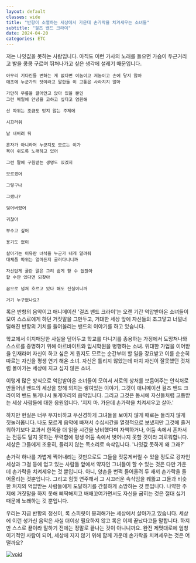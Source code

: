```yaml
---
layout: default
classes: wide
title: "반항이 소멸하는 세상에서 가운데 손가락을 치켜세우는 소녀들"
subtitle: "걸즈 밴드 크라이"
date: 2024-04-20
categories: ETC
---
```


저는 나잇값을 못하는 사람입니다. 아직도 이런 가사의 노래를 들으면 가슴이 두근거리고 발을 쿵쿵 구르며 뛰쳐나가고 싶은 생각에 설레기 때문입니다.

```plaintext
아무리 기다린들 변하는 게 없다면 이놈이고 저놈이고 손에 닿지 않아
애초에 누군가의 탓이라고 말한들 이 고통은 사라지지 않아

가만히 무릎을 끌어안고 앉아 있을 뿐인
그런 매일에 안녕을 고하고 싶다고 염원해

신 따위는 조금도 믿지 않는 주제에

시끄러워

날 내버려 둬

혼자가 아니라며 누군지도 모르는 이가
목이 쉬도록 노래하고 있어

그런 말에 구원받는 생명도 있겠지

모르겠어

그렇구나

그랬나?

잊어버렸어

귀찮아

부수고 싶어

용기도 없이

살아가는 이유란 녀석을 누군가 내게 알려줘
대체품 따위는 얼마든지 굴러다니니까

자신답게 굴란 말은 그리 쉽게 할 수 없잖아
할 수만 있다면 되찾아

꿈으로 넘쳐 흐르고 있다 해도 진실이니까

거기 누구없나요?
```

록은 반항의 음악이고 애니메이션 '걸즈 밴드 크라이'는 오랜 기간 억압받아온 소녀들이 모여 스스로에게 하던 거짓말을 그만두고, 거대한 세상 앞에 자신들의 조그맣고 너덜너덜해진 반항의 기치를 들어올리는 밴드의 이야기를 하고 있습니다.

학교에서 이지매당한 사실을 덮어두고 학교를 다니기를 종용하는 가정에서 도망쳐나와 스스로를 증명하기 위해 아르바이트와 입시학원을 병행하는 소녀. 위대한 가업을 이어받을 인재라며 자신이 하고 싶은 게 뭔지도 모르는 순간부터 할 일을 강요받고 이를 순순히 따르는 자신을 평생 연기 해온 소녀. 자신은 틀리지 않았는데 마치 자신이 잘못했던 것처럼 몰아가는 세상에 지고 싶지 않은 소녀.

이렇게 많은 방식으로 억압받아온 소녀들이 모여서 서로의 상처를 보듬어주는 안식처로 만들어낸 밴드의 세상을 향해 외치는 쌓여있는 이야기, 그것이 애니메이션 걸즈 밴드 크라이의 밴드 토게나시 토게아리의 음악입니다. 그리고 그것은 동시에 자신들처럼 고통받는 세상 사람들에 대한 응원입니다. '지지 마. 가운데 손가락을 치켜세우고 살아.'

하지만 현실은 너무 무자비하고 무신경하게 그녀들을 보이지 않게 때로는 들리지 않게 짓눌러옵니다. 나도 모르게 음악에 빠져서 수십시간을 열정적으로 보냈지만 그것에 즐거워하기보다 교과서 한쪽을 더 읽을 시간을 낭비했다며 자책하거나, 어둠 속에서 혼자서는 전등도 달지 못하는 무력함에 평생 어둠 속에서 벗어나지 못할 것이라 괴로워합니다. 세상은 그들에게 조용히, 들리지 않는 목소리로 속삭입니다. '나잇값 못하게 왜 그래?'

손가락 하나를 가볍게 찍어내리는 것만으로도 그들을 짓뭉게버릴 수 있을 정도로 강자인 세상과 그걸 등에 업고 있는 사람들 앞에서 약자인 그녀들이 할 수 있는 것은 다만 가운데 손가락을 치켜세우는 것 뿐입니다. 아니, 양손을 번쩍 들어올려 두 새끼 손가락을 들어올리는 것뿐입니다. 그리고 힘껏 연주해서 그 시끄러운 속삭임을 꿰뚫고 그들과 비슷한 처지의 억압받는 사람들에게 도달하기를 간절하게 소망하는 것 뿐입니다. 나약한 주제에 거짓말을 하지 못해 삐딱해지고 배배꼬여가면서도 자신을 굽히는 것은 절대 싫기 때문에 노래하는 것 뿐입니다.

우리는 지금 반항의 정신이, 록 스피릿이 붕괴해가는 세상에서 살아가고 있습니다. 세상에 이런 성가신 음악은 사실 더이상 필요하지 않고 록은 이제 끝났다고들 말합니다. 하지만 스스로 끝이라 말하기 전에는 정말로 끝나는 것이 아니니까요. 완전 제멋대로에 엄청 이기적인 사람이 되어, 세상에 지지 않기 위해 함께 가운데 손가락을 치켜세우는 것은 어떨까요?

[![void](https://img.youtube.com/vi/pA-pzhQQFBA/hqdefault.jpg)](https://youtu.be/pA-pzhQQFBA?si=J04-E50tMQyIDffd)
